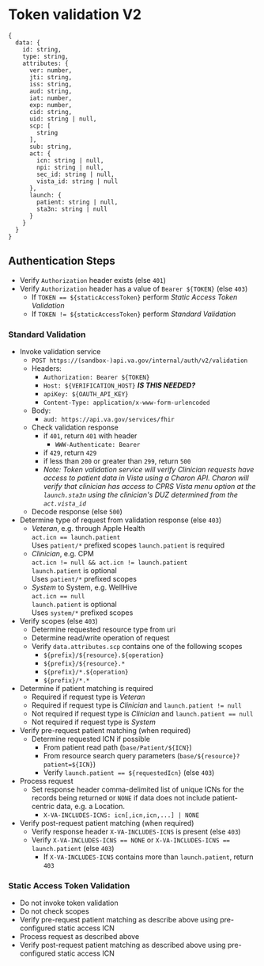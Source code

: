 # Token validation V2

```
{
  data: {
    id: string,
    type: string,
    attributes: {
      ver: number,
      jti: string,
      iss: string,
      aud: string,
      iat: number,
      exp: number,
      cid: string,
      uid: string | null,
      scp: [
        string
      ],
      sub: string,
      act: {
        icn: string | null,
        npi: string | null,
        sec_id: string | null,
        vista_id: string | null
      },
      launch: {
        patient: string | null,
        sta3n: string | null
      }
    }
  }
}
```

## Authentication Steps
- Verify `Authorization` header exists (else `401`)
- Verify `Authorization` header has a value of `Bearer ${TOKEN}` (else `403`)
  - If `TOKEN == ${staticAccessToken}` perform _Static Access Token Validation_
  - If `TOKEN != ${staticAccessToken}` perform _Standard Validation_
    
### Standard Validation
- Invoke validation service
    - `POST https://(sandbox-)api.va.gov/internal/auth/v2/validation`
    - Headers:
        - `Authorization: Bearer ${TOKEN}`
        - `Host: ${VERIFICATION_HOST}` **_IS THIS NEEDED?_**
        - `apiKey: ${OAUTH_API_KEY}`
        - `Content-Type: application/x-www-form-urlencoded`
    - Body:
        - `aud: https://api.va.gov/services/fhir`
    - Check validation response
        - if `401`, return `401` with header
            - `WWW-Authenticate: Bearer`
        - if `429`, return `429`
        - if less than `200` or greater than `299`, return `500`
        - _Note: Token validation service will verify _Clinician_ requests have access to patient data in Vista using a Charon API. Charon will verify that clinician has access to CPRS Vista menu option at the `launch.sta3n` using the clinician's DUZ determined from the `act.vista_id`_
    - Decode response (else `500`)
- Determine type of request from validation response (else `403`)
    - _Veteran_, e.g. through Apple Health  
      `act.icn == launch.patient`  
      Uses `patient/*` prefixed scopes
      `launch.patient` is required
    - _Clinician_, e.g. CPM  
      `act.icn != null && act.icn != launch.patient`  
      `launch.patient` is optional  
      Uses `patient/*` prefixed scopes
    - _System_ to System, e.g. WellHive  
      `act.icn == null`  
      `launch.patient` is optional  
      Uses `system/*` prefixed scopes
- Verify scopes (else `403`)
    - Determine requested resource type from uri
    - Determine read/write operation of request
    - Verify `data.attributes.scp` contains one of the following scopes
        - `${prefix}/${resource}.${operation}`
        - `${prefix}/${resource}.*`
        - `${prefix}/*.${operation}`
        - `${prefix}/*.*`
- Determine if patient matching is required
    - Required if request type is _Veteran_
    - Required if request type is _Clinician_ and `launch.patient != null`  
    - Not required if request type is _Clinician_ and `launch.patient == null`  
    - Not required if request type is _System_
- Verify pre-request patient matching (when required)
    - Determine requested ICN if possible
        - From patient read path (`base/Patient/${ICN}`)
        - From resource search query parameters (`base/${resource}?patient=${ICN}`)
        - Verify `launch.patient == ${requestedIcn}` (else `403`)
- Process request
    - Set response header comma-delimited list of unique ICNs for the records being returned or `NONE` if data does not
      include patient-centric data, e.g. a Location.
        - `X-VA-INCLUDES-ICNS: icn[,icn,icn,...] | NONE`
- Verify post-request patient matching (when required)
  - Verify response header `X-VA-INCLUDES-ICNS` is present (else `403`)
  - Verify `X-VA-INCLUDES-ICNS == NONE` or `X-VA-INCLUDES-ICNS == launch.patient` (else `403`)
    - If `X-VA-INCLUDES-ICNS` contains more than `launch.patient`, return `403` 
    

### Static Access Token Validation
- Do not invoke token validation
- Do not check scopes  
- Verify pre-request patient matching as describe above using pre-configured static access ICN
- Process request as described above
- Verify post-request patient matching as described above using pre-configured static access ICN

